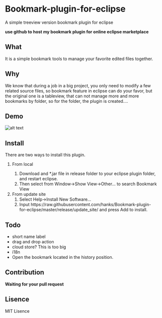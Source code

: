 Bookmark-plugin-for-eclipse
===========================

A simple treeview version bookmark plugin for eclipse

**use github to host my bookmark plugin for online eclipse marketplace**

## What
It is a simple bookmark tools to manage your favorite edited files together.

## Why
We know that during a job in a big project, you only need to modify a few related source files, so bookmark feature in eclipse can do your favor, but the original one
is a tableview, that can not manage more and more bookmarks by folder, so for
the folder, the plugin is created....

## Demo
![alt text][demo]

[demo]: https://raw.githubusercontent.com/hanks/Bookmark-plugin-for-eclipse/master/resources/demo.gif "demo"

## Install
There are two ways to install this plugin.

<ol>
  <li>From local</li>
    <ol>
      <li>Download and *.jar file in release folder to your eclipse plugin folder, and restart eclipse.</li>
      <li>Then select from Window->Show View->Other... to search Bookmark View</li>
    </ol>
  <li>From update site
    <ol>
      <li>Select Help->Install New Software...</li>
      <li>Input <a>https://raw.githubusercontent.com/hanks/Bookmark-plugin-for-eclipse/master/release/update_site/</a> and press Add to install.
  </li>
    </ol>
  </li>
</ol>

## Todo

* short name label
* drag and drop action
* cloud store? This is too big
* i18n
* Open the bookmark located in the history position.

## Contribution
**Waiting for your pull request**

## Lisence
MIT Lisence
